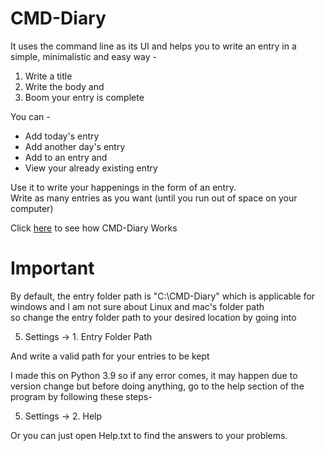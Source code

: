 # CMD-Diary
It uses the command line as its UI and helps you to write an entry in a simple, minimalistic and easy way -
1. Write a title
2. Write the body and
3. Boom your entry is complete

You can -
- Add today's entry
- Add another day's entry
- Add to an entry and
- View your already existing entry

Use it to write your happenings in the form of an entry.<br>
Write as many entries as you want (until you run out of space on your computer)

Click [here](https://imgur.com/a/7v4WuSR) to see how CMD-Diary Works

# Important
By default, the entry folder path is "C:\CMD-Diary" which is applicable for windows and I am not sure about Linux and mac's folder path<br>
so change the entry folder path to your desired location by going into<br>

5. Settings -> 1. Entry Folder Path<br>


And write a valid path for your entries to be kept<br>

I made this on Python 3.9 so if any error comes, it may happen due to version change but before doing anything, go to the help section of the program by following these steps-<br>

5. Settings -> 2. Help<br>

Or you can just open Help.txt to find the answers to your problems.
